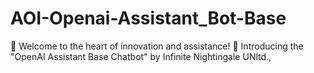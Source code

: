 # AOI-Openai-Assistant_Bot-Base
👋 Welcome to the heart of innovation and assistance! 🚀  Introducing the "OpenAI Assistant Base Chatbot" by Infinite Nightingale UNltd.,
